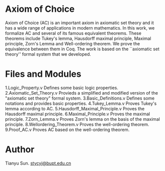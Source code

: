 # Axiom of Choice
Axiom of Choice (AC) is an important axiom in axiomatic set theory and it has a wide range of applications in modern mathematics. In this work, we formalize AC and several of its famous equivalent theorems. These theorems include Tukey's lemma, Hausdorff maximal principle, Maximal principle, Zorn's Lemma and Well-ordering theorem. We prove the equivalence between them in Coq. The work is based on the ``axiomatic set theory'' formal system that we developed.

# Files and Modules
1.Logic_Property.v Defines some basic logic properties.
2.Axiomatic_Set_Theory.v Provieds a simplified and modified version of the "axiomatic set theory" formal system.
3.Basic_Definitions.v Defines some notations and provides basic properties.
4.Tukey_Lemma.v Proves Tukey's lemma according to AC.
5.Hausdorff_Maximal_Principle.v Proves the Hausdorff maximal principle.
6.Maximal_Principle.v Proves the maximal principle.
7.Zorn_Lemma.v Proves Zorn's lemma on the basis of the maximal principle.
8.Wellordering_Theorem.v Proves the well-ordering theorem.
9.Proof_AC.v Proves AC based on the well-ordering theorem.

# Author
Tianyu Sun. stycyj@bupt.edu.cn
